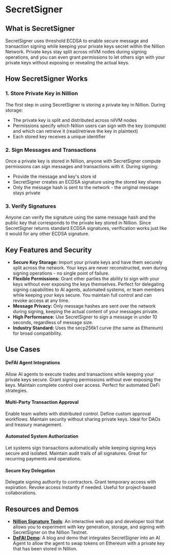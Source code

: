 # SecretSigner

## What is SecretSigner

SecretSigner uses threshold ECDSA to enable secure message and transaction signing while keeping your private keys secret within the Nillion Network. Private keys stay split across nilVM nodes during signing operations, and you can even grant permissions to let others sign with your private keys without exposing or revealing the actual keys.

## How SecretSigner Works

### 1. Store Private Key in Nillion

The first step in using SecretSigner is storing a private key in Nillion. During storage:

- The private key is split and distributed across nilVM nodes
- Permissions specify which Nillion users can sign with the key (compute) and which can retrieve it (read/retrieve the key in plaintext)
- Each stored key receives a unique identifier

### 2. Sign Messages and Transactions

Once a private key is stored in Nillion, anyone with SecretSigner compute permissions can sign messages and transactions with it. During signing:

- Provide the message and key's store id
- SecretSigner creates an ECDSA signature using the stored key shares
- Only the message hash is sent to the network - the original message stays private

### 3. Verify Signatures

Anyone can verify the signature using the same message hash and the public key that corresponds to the private key stored in Nillion. Since SecretSigner returns standard ECDSA signatures, verification works just like it would for any other ECDSA signature.

## Key Features and Security

- **Secure Key Storage:** Import your private keys and have them securely split across the network. Your keys are never reconstructed, even during signing operations - no single point of failure.
- **Flexible Permissions:** Grant other parties the ability to sign with your keys without ever exposing the keys themselves. Perfect for delegating signing capabilities to AI agents, automated systems, or team members while keeping your keys secure. You maintain full control and can revoke access at any time.
- **Message Privacy:** Only message hashes are sent over the network during signing, keeping the actual content of your messages private.
- **High Performance:** Use SecretSigner to sign a message in under 10 seconds, regardless of message size.
- **Industry Standard:** Uses the secp256k1 curve (the same as Ethereum) for broad compatibility.

## Use Cases

#### DeFAI Agent Integrations

Allow AI agents to execute trades and transactions while keeping your private keys secure. Grant signing permissions without ever exposing the keys. Maintain complete control over access. Perfect for automated DeFi strategies.

#### Multi-Party Transaction Approval

Enable team wallets with distributed control. Define custom approval workflows. Maintain security without sharing private keys. Ideal for DAOs and treasury management.

#### Automated System Authorization

Let systems sign transactions automatically while keeping signing keys secure and isolated. Maintain audit trails of all signatures. Great for recurring payments and operations.

#### Secure Key Delegation

Delegate signing authority to contractors. Grant temporary access with expiration. Revoke access instantly if needed. Useful for project-based collaborations.

## Resources and Demos

- **[Nillion Signature Tools](https://nillion-signature-tools.streamlit.app/)**: An interactive web app and developer tool that allows you to experiment with key generation, storage, and signing with SecretSigner on the Nillion Testnet.
- **[DeFAI Demo](https://nillion.com/news/1607/)**: A blog and demo that integrates SecretSigner into an AI Agent to allow the agent to swap tokens on Ethereum with a private key that has been stored in Nillion.
